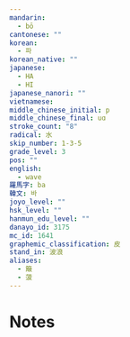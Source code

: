 ```yaml
---
mandarin:
  - bō
cantonese: ""
korean:
  - 파
korean_native: ""
japanese:
  - HA
  - HI
japanese_nanori: ""
vietnamese:
middle_chinese_initial: p
middle_chinese_final: uɑ
stroke_count: "8"
radical: 水
skip_number: 1-3-5
grade_level: 3
pos: ""
english:
  - wave
羅馬字: ba
韓文: 바
joyo_level: ""
hsk_level: ""
hanmun_edu_level: ""
danayo_id: 3175
mc_id: 1641
graphemic_classification: 皮
stand_in: 波浪
aliases:
  - 簸
  - 菠
---
```


# Notes
